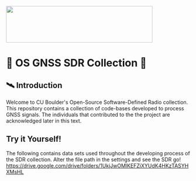 <img src="https://www.colorado.edu/static/brand-assets/live/images/cu-boulder-logo-text-black.svg" width="400" height="100">

# :satellite: OS GNSS SDR Collection :satellite:

## 🛰️ Introduction
Welcome to CU Boulder's Open-Source Software-Defined Radio collection. This repository contains a collection of code-bases developed to process GNSS signals. The individuals that contributed to the the project are acknowledged later in this text. 


## Try it Yourself!
The following contains data sets used throughout the developing process of the SDR collection. Alter the file path in the settings and see the SDR go!
https://drive.google.com/drive/folders/1UkjJwOMlKEFZiXYUdK4HKzTASYHXMsHL
